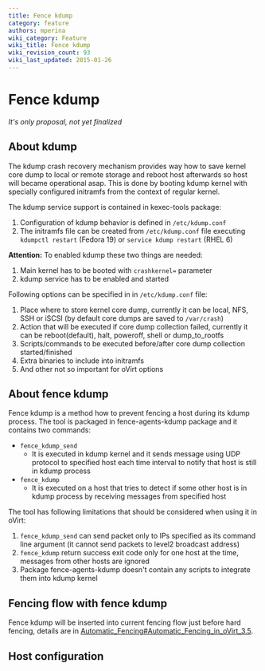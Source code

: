 ```yaml
---
title: Fence kdump
category: feature
authors: mperina
wiki_category: Feature
wiki_title: Fence kdump
wiki_revision_count: 93
wiki_last_updated: 2015-01-26
---
```


# Fence kdump

*It's only proposal, not yet finalized*

## About kdump

The kdump crash recovery mechanism provides way how to save kernel core dump to local or remote storage and reboot host afterwards so host will became operational asap. This is done by booting kdump kernel with specially configured initramfs from the context of regular kernel.

The kdump service support is contained in kexec-tools package:

1.  Configuration of kdump behavior is defined in `/etc/kdump.conf`
2.  The initramfs file can be created from `/etc/kdump.conf` file executing `kdumpctl restart` (Fedora 19) or `service kdump restart` (RHEL 6)

**Attention:** To enabled kdump these two things are needed:

1.  Main kernel has to be booted with `crashkernel=` parameter
2.  kdump service has to be enabled and started

Following options can be specified in in `/etc/kdump.conf` file:

1.  Place where to store kernel core dump, currently it can be local, NFS, SSH or iSCSI (by default core dumps are saved to `/var/crash`)
2.  Action that will be executed if core dump collection failed, currently it can be reboot(default), halt, poweroff, shell or dump_to_rootfs
3.  Scripts/commands to be executed before/after core dump collection started/finished
4.  Extra binaries to include into initramfs
5.  And other not so important for oVirt options

## About fence kdump

Fence kdump is a method how to prevent fencing a host during its kdump process. The tool is packaged in fence-agents-kdump package and it contains two commands:

*   `fence_kdump_send`
    -   It is executed in kdump kernel and it sends message using UDP protocol to specified host each time interval to notify that host is still in kdump process
*   `fence_kdump`
    -   It is executed on a host that tries to detect if some other host is in kdump process by receiving messages from specified host

The tool has following limitations that should be considered when using it in oVirt:

1.  `fence_kdump_send` can send packet only to IPs specified as its command line argument (it cannot send packets to level2 broadcast address)
2.  `fence_kdump` return success exit code only for one host at the time, messages from other hosts are ignored
3.  Package fence-agents-kdump doesn't contain any scripts to integrate them into kdump kernel

## Fencing flow with fence kdump

Fence kdump will be inserted into current fencing flow just before hard fencing, details are in [Automatic_Fencing#Automatic_Fencing_in_oVirt_3.5](Automatic_Fencing#Automatic_Fencing_in_oVirt_3.5).

## Host configuration
